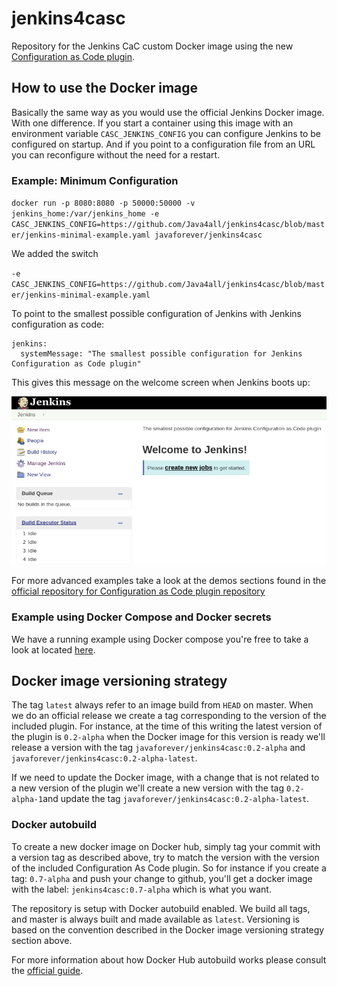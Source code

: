 # jenkins4casc

Repository for the Jenkins CaC custom Docker image using the new [Configuration as Code plugin](https://github.com/jenkinsci/configuration-as-code-plugin).

## How to use the Docker image

Basically the same way as you would use the official Jenkins Docker image. With one difference. If you start a container using this image with an environment variable `CASC_JENKINS_CONFIG` you can configure Jenkins to be configured on startup. And if you point to a configuration file from an URL you can reconfigure without the need for a restart.

### Example: Minimum Configuration

`docker run -p 8080:8080 -p 50000:50000 -v jenkins_home:/var/jenkins_home -e CASC_JENKINS_CONFIG=https://github.com/Java4all/jenkins4casc/blob/master/jenkins-minimal-example.yaml javaforever/jenkins4casc`

We added the switch

`-e CASC_JENKINS_CONFIG=https://github.com/Java4all/jenkins4casc/blob/master/jenkins-minimal-example.yaml`

To point to the smallest possible configuration of Jenkins with Jenkins configuration as code:

```
jenkins:
  systemMessage: "The smallest possible configuration for Jenkins Configuration as Code plugin"
```

This gives this message on the welcome screen when Jenkins boots up:

![Example of configuration](/img/small.png)

For more advanced examples take a look at the demos sections found in the [official repository for Configuration as Code plugin repository](https://github.com/jenkinsci/configuration-as-code-plugin)

### Example using Docker Compose and Docker secrets

We have a running example using Docker compose you're free to take a look at located [here](https://github.com/Java4all/jenkins4casc).

## Docker image versioning strategy

The tag `latest` always refer to an image build from `HEAD` on master. When we do an official release we create a tag corresponding to the version of the included plugin. For instance, at the time of this writing the latest version of the plugin is `0.2-alpha` when the Docker image for this version is ready we'll release a version with the tag `javaforever/jenkins4casc:0.2-alpha` and `javaforever/jenkins4casc:0.2-alpha-latest`.

If we need to update the Docker image, with a change that is not related to a new version of the plugin we'll create a new version with the tag `0.2-alpha-1`and update the tag `javaforever/jenkins4casc:0.2-alpha-latest`.

### Docker autobuild

To create a new docker image on Docker hub, simply tag your commit with a version tag as described above, try to match the version with the version of the included Configuration As Code plugin. So for instance if you create a tag: `0.7-alpha` and push your change to github, you'll get a docker image with the label: `jenkins4casc:0.7-alpha` which is what you want.

The repository is setup with Docker autobuild enabled. We build all tags, and master is always built and made available as `latest`. Versioning is based on the convention described in the Docker image versioning strategy section above.

For more information about how Docker Hub autobuild works please consult the [official guide](https://docs.docker.com/docker-hub/builds/).
